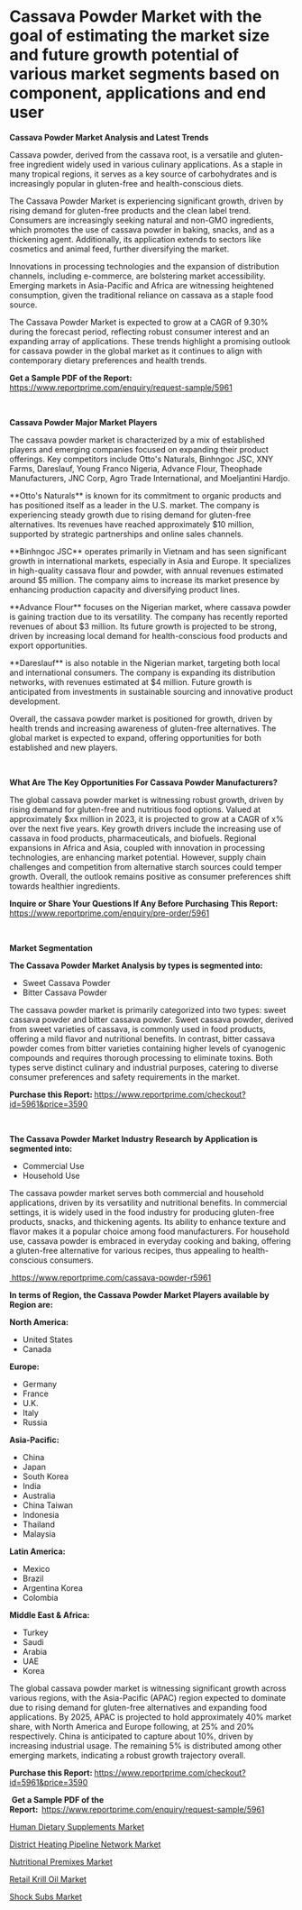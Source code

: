 <p><h1>Cassava Powder Market with the goal of estimating the market size and future growth potential of various market segments based on component, applications and end user</h1></p><p><strong>Cassava Powder Market Analysis and Latest Trends</strong></p>
<p><p>Cassava powder, derived from the cassava root, is a versatile and gluten-free ingredient widely used in various culinary applications. As a staple in many tropical regions, it serves as a key source of carbohydrates and is increasingly popular in gluten-free and health-conscious diets.</p><p>The Cassava Powder Market is experiencing significant growth, driven by rising demand for gluten-free products and the clean label trend. Consumers are increasingly seeking natural and non-GMO ingredients, which promotes the use of cassava powder in baking, snacks, and as a thickening agent. Additionally, its application extends to sectors like cosmetics and animal feed, further diversifying the market.</p><p>Innovations in processing technologies and the expansion of distribution channels, including e-commerce, are bolstering market accessibility. Emerging markets in Asia-Pacific and Africa are witnessing heightened consumption, given the traditional reliance on cassava as a staple food source.</p><p>The Cassava Powder Market is expected to grow at a CAGR of 9.30% during the forecast period, reflecting robust consumer interest and an expanding array of applications. These trends highlight a promising outlook for cassava powder in the global market as it continues to align with contemporary dietary preferences and health trends.</p></p>
<p><strong>Get a Sample PDF of the Report:&nbsp;</strong> <a href="https://www.reportprime.com/enquiry/request-sample/5961?utm_campaign=1138&utm_medium=2&utm_source=Github&utm_content=ia&utm_term=10102024&utm_id=cassava-powder">https://www.reportprime.com/enquiry/request-sample/5961</a></p>
<p>&nbsp;</p>
<p><strong>Cassava Powder Major Market Players</strong></p>
<p><p>The cassava powder market is characterized by a mix of established players and emerging companies focused on expanding their product offerings. Key competitors include Otto's Naturals, Binhngoc JSC, XNY Farms, Dareslauf, Young Franco Nigeria, Advance Flour, Theophade Manufacturers, JNC Corp, Agro Trade International, and Moeljantini Hardjo.</p><p>**Otto's Naturals** is known for its commitment to organic products and has positioned itself as a leader in the U.S. market. The company is experiencing steady growth due to rising demand for gluten-free alternatives. Its revenues have reached approximately $10 million, supported by strategic partnerships and online sales channels.</p><p>**Binhngoc JSC** operates primarily in Vietnam and has seen significant growth in international markets, especially in Asia and Europe. It specializes in high-quality cassava flour and powder, with annual revenues estimated around $5 million. The company aims to increase its market presence by enhancing production capacity and diversifying product lines.</p><p>**Advance Flour** focuses on the Nigerian market, where cassava powder is gaining traction due to its versatility. The company has recently reported revenues of about $3 million. Its future growth is projected to be strong, driven by increasing local demand for health-conscious food products and export opportunities.</p><p>**Dareslauf** is also notable in the Nigerian market, targeting both local and international consumers. The company is expanding its distribution networks, with revenues estimated at $4 million. Future growth is anticipated from investments in sustainable sourcing and innovative product development.</p><p>Overall, the cassava powder market is positioned for growth, driven by health trends and increasing awareness of gluten-free alternatives. The global market is expected to expand, offering opportunities for both established and new players.</p></p>
<p>&nbsp;</p>
<p><strong>What Are The Key Opportunities For Cassava Powder Manufacturers?</strong></p>
<p><p>The global cassava powder market is witnessing robust growth, driven by rising demand for gluten-free and nutritious food options. Valued at approximately $xx million in 2023, it is projected to grow at a CAGR of x% over the next five years. Key growth drivers include the increasing use of cassava in food products, pharmaceuticals, and biofuels. Regional expansions in Africa and Asia, coupled with innovation in processing technologies, are enhancing market potential. However, supply chain challenges and competition from alternative starch sources could temper growth. Overall, the outlook remains positive as consumer preferences shift towards healthier ingredients.</p></p>
<p><strong>Inquire or Share Your Questions If Any Before Purchasing This Report:</strong> <a href="https://www.reportprime.com/enquiry/pre-order/5961?utm_campaign=1138&utm_medium=2&utm_source=Github&utm_content=ia&utm_term=10102024&utm_id=cassava-powder">https://www.reportprime.com/enquiry/pre-order/5961</a></p>
<p>&nbsp;</p>
<p><strong>Market Segmentation</strong></p>
<p><strong>The Cassava Powder Market Analysis by types is segmented into:</strong></p>
<p><ul><li>Sweet Cassava Powder</li><li>Bitter Cassava Powder</li></ul></p>
<p><p>The cassava powder market is primarily categorized into two types: sweet cassava powder and bitter cassava powder. Sweet cassava powder, derived from sweet varieties of cassava, is commonly used in food products, offering a mild flavor and nutritional benefits. In contrast, bitter cassava powder comes from bitter varieties containing higher levels of cyanogenic compounds and requires thorough processing to eliminate toxins. Both types serve distinct culinary and industrial purposes, catering to diverse consumer preferences and safety requirements in the market.</p></p>
<p><strong>Purchase this Report:&nbsp;</strong><a href="https://www.reportprime.com/checkout?id=5961&price=3590&utm_campaign=1138&utm_medium=2&utm_source=Github&utm_content=ia&utm_term=10102024&utm_id=cassava-powder">https://www.reportprime.com/checkout?id=5961&price=3590</a></p>
<p>&nbsp;</p>
<p><strong>The Cassava Powder Market Industry Research by Application is segmented into:</strong></p>
<p><ul><li>Commercial Use</li><li>Household Use</li></ul></p>
<p><p>The cassava powder market serves both commercial and household applications, driven by its versatility and nutritional benefits. In commercial settings, it is widely used in the food industry for producing gluten-free products, snacks, and thickening agents. Its ability to enhance texture and flavor makes it a popular choice among food manufacturers. For household use, cassava powder is embraced in everyday cooking and baking, offering a gluten-free alternative for various recipes, thus appealing to health-conscious consumers.</p></p>
<p><a href="https://www.reportprime.com/cassava-powder-r5961?utm_campaign=1138&utm_medium=2&utm_source=Github&utm_content=ia&utm_term=10102024&utm_id=cassava-powder">&nbsp;https://www.reportprime.com/cassava-powder-r5961</a></p>
<p><strong>In terms of Region, the Cassava Powder Market Players available by Region are:</strong></p>
<p>
    <p> <strong> North America: </strong>
        <ul>
            <li>United States</li>
            <li>Canada</li>
        </ul>
        </p> 
    <p> <strong> Europe: </strong>
        <ul>
            <li>Germany</li>
            <li>France</li>
            <li>U.K.</li>
            <li>Italy</li>
            <li>Russia</li>
        </ul>
        </p> 
    <p> <strong> Asia-Pacific: </strong>
        <ul>
            <li>China</li>
            <li>Japan</li>
            <li>South Korea</li>
            <li>India</li>
            <li>Australia</li>
            <li>China Taiwan</li>
            <li>Indonesia</li>
            <li>Thailand</li>
            <li>Malaysia</li>
        </ul>
        </p> 
    <p> <strong> Latin America: </strong>
        <ul>
            <li>Mexico</li>
            <li>Brazil</li>
            <li>Argentina Korea</li>
            <li>Colombia</li>
        </ul>
        </p> 
    <p> <strong> Middle East & Africa: </strong>
        <ul>
            <li>Turkey</li>
            <li>Saudi</li>
            <li>Arabia</li>
            <li>UAE</li>
            <li>Korea</li>
        </ul>
    </p>
    </p>
<p><p>The global cassava powder market is witnessing significant growth across various regions, with the Asia-Pacific (APAC) region expected to dominate due to rising demand for gluten-free alternatives and expanding food applications. By 2025, APAC is projected to hold approximately 40% market share, with North America and Europe following, at 25% and 20% respectively. China is anticipated to capture about 10%, driven by increasing industrial usage. The remaining 5% is distributed among other emerging markets, indicating a robust growth trajectory overall.</p></p>
<p><strong>Purchase this Report: </strong><a href="https://www.reportprime.com/checkout?id=5961&price=3590&utm_campaign=1138&utm_medium=2&utm_source=Github&utm_content=ia&utm_term=10102024&utm_id=cassava-powder">https://www.reportprime.com/checkout?id=5961&price=3590</a></p>
<p>&nbsp;<strong>Get a Sample PDF of the Report:&nbsp;&nbsp;</strong><a href="https://www.reportprime.com/enquiry/request-sample/5961?utm_campaign=1138&utm_medium=2&utm_source=Github&utm_content=ia&utm_term=10102024&utm_id=cassava-powder">https://www.reportprime.com/enquiry/request-sample/5961</a></p>
<p><strong></strong></p>
<p><p><a href="https://issuu.com/reportprime-2/docs/human-dietary-supplements-market-si_64ca6a90df3642?utm_campaign=1138&utm_medium=2&utm_source=Github&utm_content=ia&utm_term=10102024&utm_id=cassava-powder">Human Dietary Supplements Market</a></p><p><a href="https://www.linkedin.com/pulse/comprehensive-district-heating-pipeline-network-market-report-jde0c?utm_campaign=1138&utm_medium=2&utm_source=Github&utm_content=ia&utm_term=10102024&utm_id=cassava-powder">District Heating Pipeline Network Market</a></p><p><a href="https://github.com/cecilahoi7/Market-Research-Report-List-1/blob/main/nutritional-premixes-market.md?utm_campaign=1138&utm_medium=2&utm_source=Github&utm_content=ia&utm_term=10102024&utm_id=cassava-powder">Nutritional Premixes Market</a></p><p><a href="https://issuu.com/reportprime-2/docs/retail-krill-oil-market-size-2030.p_daab78090c3d5b?utm_campaign=1138&utm_medium=2&utm_source=Github&utm_content=ia&utm_term=10102024&utm_id=cassava-powder">Retail Krill Oil Market</a></p><p><a href="https://www.linkedin.com/pulse/shock-subs-market-outlook-share-analysis-growth-trends-forecasts-9npqc?utm_campaign=1138&utm_medium=2&utm_source=Github&utm_content=ia&utm_term=10102024&utm_id=cassava-powder">Shock Subs Market</a></p></p>